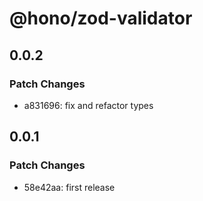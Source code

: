 # @hono/zod-validator

## 0.0.2

### Patch Changes

- a831696: fix and refactor types

## 0.0.1

### Patch Changes

- 58e42aa: first release
